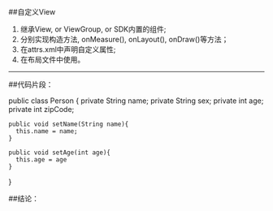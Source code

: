 ##自定义View
1. 继承View, or ViewGroup, or SDK内置的组件;
2. 分别实现构造方法, onMeasure(), onLayout(), onDraw()等方法；
3. 在attrs.xml中声明自定义属性;
4. 在布局文件中使用。

---
##代码片段：


  public class Person {
    private String name;
    private String sex;
    private int age;
    private int zipCode;
    
    public void setName(String name){
      this.name = name;
    }
    
    public void setAge(int age){
      this.age = age
    }
  }
  
  
  ##结论：
  
  
